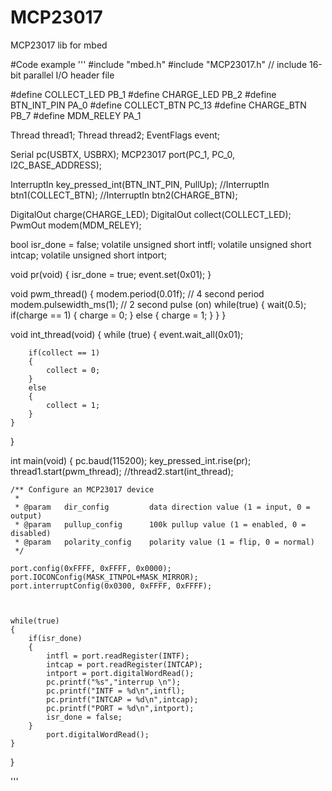 # MCP23017
MCP23017 lib for mbed

#Code example
'''
#include "mbed.h"
#include "MCP23017.h" // include 16-bit parallel I/O header file 


#define COLLECT_LED PB_1
#define CHARGE_LED PB_2
#define BTN_INT_PIN PA_0
#define COLLECT_BTN PC_13
#define CHARGE_BTN PB_7
#define MDM_RELEY PA_1



Thread thread1;
Thread thread2;
EventFlags event;

Serial pc(USBTX, USBRX);
MCP23017 port(PC_1, PC_0, I2C_BASE_ADDRESS);

InterruptIn key_pressed_int(BTN_INT_PIN, PullUp);
//InterruptIn btn1(COLLECT_BTN);
//InterruptIn btn2(CHARGE_BTN);

DigitalOut charge(CHARGE_LED);
DigitalOut collect(COLLECT_LED);
PwmOut modem(MDM_RELEY);

bool isr_done = false;
volatile unsigned short intfl;
volatile unsigned short intcap;
volatile unsigned short intport;

void pr(void)
{
    isr_done = true;
    event.set(0x01);
}

void pwm_thread()
{
    modem.period(0.01f);  // 4 second period
    modem.pulsewidth_ms(1); // 2 second pulse (on)
    while(true)
    {
            wait(0.5);
            if(charge == 1)
            {
                charge = 0;
            }
            else
            {
                charge = 1;
            }
    }
}

void int_thread(void)
{
    while (true)
    {
        event.wait_all(0x01);
        
        if(collect == 1)
        {
            collect = 0;
        }
        else
        {
            collect = 1;
        }
    }
}

int main(void)
{
    pc.baud(115200);
    key_pressed_int.rise(pr);
    thread1.start(pwm_thread);
    //thread2.start(int_thread);

    /** Configure an MCP23017 device
     *
     * @param   dir_config         data direction value (1 = input, 0 = output)
     * @param   pullup_config      100k pullup value (1 = enabled, 0 = disabled)
     * @param   polarity_config    polarity value (1 = flip, 0 = normal)
     */           

    port.config(0xFFFF, 0xFFFF, 0x0000);
    port.IOCONConfig(MASK_ITNPOL+MASK_MIRROR);
    port.interruptConfig(0x0300, 0xFFFF, 0xFFFF);
    
    

    while(true)
    {
        if(isr_done)
        {
            intfl = port.readRegister(INTF);
            intcap = port.readRegister(INTCAP);
            intport = port.digitalWordRead();
            pc.printf("%s","interrup \n");
            pc.printf("INTF = %d\n",intfl);
            pc.printf("INTCAP = %d\n",intcap);
            pc.printf("PORT = %d\n",intport);
            isr_done = false;
        }
            port.digitalWordRead();
    }
}

'''

